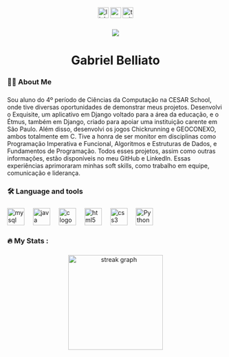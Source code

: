 
###

<div align="center">
  <img src="https://img.shields.io/static/v1?message=LinkedIn&logo=linkedin&label=&color=0077B5&logoColor=white&labelColor=&style=for-the-badge" height="25" alt="linkedin logo"  />
  <img src="https://img.shields.io/static/v1?message=Youtube&logo=youtube&label=&color=FF0000&logoColor=white&labelColor=&style=for-the-badge" height="25" alt="youtube logo"  />
  <img src="https://img.shields.io/static/v1?message=Twitter&logo=twitter&label=&color=1DA1F2&logoColor=white&labelColor=&style=for-the-badge" height="25" alt="twitter logo"  />
</div>

###

<div align="center">
  <img src="https://visitor-badge.laobi.icu/badge?page_id=belli5.belli5&"  />
</div>

###

<h1 align="center">Gabriel Belliato</h1>

###

<h3 align="left">👩‍💻  About Me</h3>

###

<p ></p>Sou aluno do 4º período de Ciências da Computação na CESAR School, onde tive diversas oportunidades de demonstrar meus projetos. Desenvolvi o Exquisite, um aplicativo em Django voltado para a área da educação, e o Étmus, também em Django, criado para apoiar uma instituição carente em São Paulo. Além disso, desenvolvi os jogos Chickrunning e GEOCONEXO, ambos totalmente em C. Tive a honra de ser monitor em disciplinas como Programação Imperativa e Funcional, Algoritmos e Estruturas de Dados, e Fundamentos de Programação. Todos esses projetos, assim como outras informações, estão disponíveis no meu GitHub e LinkedIn. Essas experiências aprimoraram minhas soft skills, como trabalho em equipe, comunicação e liderança.</p>

###

<h3 align="left">🛠 Language and tools</h3>

###

<div align="left">

  <img src="https://cdn.jsdelivr.net/gh/devicons/devicon/icons/mysql/mysql-original.svg" height="40" alt="mysql logo"  />
  <img width="12" />
  <img src="https://cdn.jsdelivr.net/gh/devicons/devicon/icons/java/java-original.svg" height="40" alt="java logo"  />
  <img width="12" />
  <img src="https://cdn.jsdelivr.net/gh/devicons/devicon/icons/c/c-original.svg" height="40" alt="c logo"  />
  <img width="12" />
  <img src="https://cdn.jsdelivr.net/gh/devicons/devicon/icons/html5/html5-original.svg" height="40" alt="html5 logo"  />
  <img width="12" />
  <img src="https://cdn.jsdelivr.net/gh/devicons/devicon/icons/css3/css3-original.svg" height="40" alt="css3 logo"  />
  <img width="12" />
  <img src="https://cdn.jsdelivr.net/gh/devicons/devicon/icons/python/python-original.svg" height="40" alt="Python logo"  />
</div>

###

<h3 align="left">🔥   My Stats :</h3>

###

<div align="center">
  <img src="https://streak-stats.demolab.com?user=belli5&locale=en&mode=daily&theme=dark&hide_border=false&border_radius=5&order=3" height="220" alt="streak graph"  />
</div>

###
